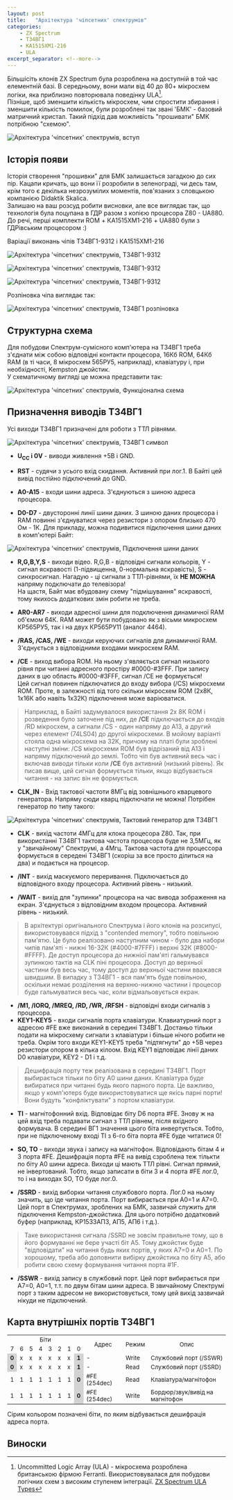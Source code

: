 ```yaml
---
layout: post
title:   "Архітектура 'чіпсетних' спектрумів"
categories:
    - ZX Spectrum
    - Т34ВГ1
    - КА1515ХМ1-216
    - ULA
excerpt_separator: <!--more-->
---
```

Більшісіть клонів ZX Spectrum була розроблена на доступній в той час елементній базі. В середньому, вони мали від 40 до 80+ мікросхем логіки, яка приблизно повторювала поведінку ULA[^1].  
Пізніше, щоб зменшити кількість мікросхем, чим спростити збирання і зменшити кількість помилок, були розроблені так звані 'БМК' - базовий матричний кристал. Такий підхід дав можливість "прошивати" БМК потрібною "схемою".

![Архітектура 'чіпсетних' спектрумів, вступ](/content/2024-08-08-Architecture-Chipset-Based-ZX-Spectrum-Compatible/00-T34VG1-9311-intro.jpg "Архітектура 'чіпсетних' спектрумів, вступ")

<!--more-->

## Історія появи

Історія створення "прошивки" для БМК залишається загадкою до сих пір. Кацапи кричать, що вони її розробили в зеленограді, чи десь там, крім того є декілька незрозумілих моментів, пов'язаних з словцькою компанією Didaktik Skalica.  
Залишаю на ваш розсуд робити висновки, але все виглядає так, що технологія була поцупана в ГДР разом з копією процесора  Z80 - UA880. До речі, перші комплекти ROM + КА1515ХМ1-216 + UA880 були з ГДРівським процесором :)

Варіації виконань чіпів Т34ВГ1-9312 і КА1515ХМ1-216

![Архітектура 'чіпсетних' спектрумів, Т34ВГ1-9312](/content/2024-08-08-Architecture-Chipset-Based-ZX-Spectrum-Compatible/01-T34VG1-9312.jpg "Архітектура 'чіпсетних' спектрумів, Т34ВГ1-9312")

![Архітектура 'чіпсетних' спектрумів, Т34ВГ1-9312](/content/2024-08-08-Architecture-Chipset-Based-ZX-Spectrum-Compatible/02-T34VG1-9312.jpg "Архітектура 'чіпсетних' спектрумів, Т34ВГ1-9312")

![Архітектура 'чіпсетних' спектрумів, Т34ВГ1-9312](/content/2024-08-08-Architecture-Chipset-Based-ZX-Spectrum-Compatible/03-T34VG1-9312.jpg "Архітектура 'чіпсетних' спектрумів, Т34ВГ1-9312")

Розпіновка чіпа виглядає так:

![Архітектура 'чіпсетних' спектрумів, Т34ВГ1 розпіновка](/content/2024-08-08-Architecture-Chipset-Based-ZX-Spectrum-Compatible/04-T34VG1-pinout.png "Архітектура 'чіпсетних' спектрумів, Т34ВГ1 розпіновка")

## Структурна схема

Для побудови Спектрум-сумісного комп'ютера на Т34ВГ1 треба з'єднати між собою відповідні контакти процесора, 16Кб ROM, 64Кб RAM (в ті часи, 8 мікросхем 565РУ5, наприклад), клавіатуру і, при необхідності, Kempston джойстик.  
У схематичному вигляді це можна представити так:

![Архітектура 'чіпсетних' спектрумів, Функціонална схема](/content/2024-08-08-Architecture-Chipset-Based-ZX-Spectrum-Compatible/05-functional-schematic.png "Архітектура 'чіпсетних' спектрумів, Функціонална схема")

## Призначення виводів Т34ВГ1

Усі виходи Т34ВГ1 призначені для роботи з ТТЛ рівнями.

![Архітектура 'чіпсетних' спектрумів, Т34ВГ1 символ](/content/2024-08-08-Architecture-Chipset-Based-ZX-Spectrum-Compatible/06-Т34ВГ1-symbol.png "Архітектура 'чіпсетних' спектрумів, Т34ВГ1 символ")

 - **U<sub>CC</sub> і 0V** - виводи живлення +5В i GND.

 - **RST** - судячи з усього вхід скидання. Активний при лог.1. В Байті цей вивід постійно підключений до GND.
 
 - **A0-A15** - входи шини адреса. З'єднуються з шиною адреса процесора.
 
 - **D0-D7** - двусторонні линії шини даних. З шиною даних процесора і RAM повинні з'єднуватися через резистори з опором близько 470 Ом - 1К. Для прикладу, можна подивитися підключення шини даних в комп'ютері Байт:

![Архітектура 'чіпсетних' спектрумів, Підключення шини даних](/content/2024-08-08-Architecture-Chipset-Based-ZX-Spectrum-Compatible/07-databus-connection.png "Архітектура 'чіпсетних' спектрумів, Підключення шини даних")

 - **R,G,B,Y,S** - виходи відео. R,G,B - відповідні сигнали кольорів, Y - сигнал яскравості (1-підвищенна, 0-нормальна яскравість), S - синхросигнал. Нагадую - ці сигнали з ТТЛ-рівнями, їх **НЕ МОЖНА** напряму подключати до телевізора!  
На щастя, Байт має вбудовану схему "підмішування" яскравості, тому якихось додаткових змін робити не треба.

 - **AR0-AR7** - виходи адресної шини для подключення динамичної RAM об'ємом 64К. RAM может бути побудовано як з вісьми микросхем КР565РУ5, так і на двух КР565РУ11 (аналог 4464).
 
 - **/RAS, /CAS, /WE** - виходи керуючих сигналів для динамичної RAM. З'єднується з відповідними входами микросхем RAM.
 
 - **/CE** - виход вибора ROM. На ньому з'являється сигнал низького рівня при читанні адресного простіру #0000-#3FFF. При запису даних в цю область #0000-#3FFF, сигнал /CE не формується!  
Цей сигнал повинен підключатися до входу вибора (/CS) мікросхеми ROM. Проте, в залежності від того скільки мікросхем ROM (2х8К, 1х16К або навіть 1х32К) підключення може варіюватися. 
 > Наприклад, в Байті задумувалося використання 2х 8К ROM і розведення було заточене під них, де **/CE** підключається до входів /RD мікросхем, а сигнали /CS - один напряму до А13, а другий через елемент (74LS04) до другої мікросхеми. В мойому варіанті стояла одна мікросхема на 32К, причому на платі були зроблені наступні зміни: /CS мікросхеми ROM був відрізаний від А13 і напряму підключений до землі. Тобто чіп був активний весь час і включав виводи тільки коли **/CE** був активний (низький рівень). Як писав вище, цей сигнал формується тільки, якщо відбувається читання - на запис він не формується.

 - **CLK_IN** - Вхід тактової частоти 8МГц від зовнішнього кварцевого генератора. Напряму сюди кварц підключати не можна! Потрібен генератор по типу такого:

![Архітектура 'чіпсетних' спектрумів, Тактовий генератор для Т34ВГ1](/content/2024-08-08-Architecture-Chipset-Based-ZX-Spectrum-Compatible/08-clock-generator.png "Архітектура 'чіпсетних' спектрумів, Тактовий генератор для Т34ВГ1")


 - **CLK** - вихід частоти 4МГц для клока процесора Z80. Так, при використанні Т34ВГ1 тактова частота процесора буде не 3,5МГц, як у "звичайному" Спектрумі, а 4Мгц. Тактова частота для процессора формується в середені Т34ВГ1 (скоріш за все просто ділиться на два) и подається на процесор.

 - **/INT** - вихід маскуємого переривання. Підключається до відповідного входу процесора. Активний рівень - низький.

 - **/WAIT** - вихід для "зупинки" процесора на час вивода зображення на екран. З'єднується з відповідним входом процесора. Активний рівень - низький.  
 > В архітектурі оригінального Спектрума і його клонів на розсипусі, використовувався підхід з "contended memory", тобто повільною пам'ятю. Це було реалізовано наступним чином - було два набори чипів пам'яті - нижні 16-32К (#4000-#7FFF) і верхні 32К (#8000-#FFFF). Де доступ процесора до нижніої пам'яті гальмувався зупинкою тактів на CLK піні процесора. Доступ до верхньої частини був весь час, тому доступ до верхньої частини вважався швидшим. В випадку з Т34ВГ1 - вся пам'ять буде повільною, оскільки немає розділення на верхню-нижню частини і процесор буде гальмуватися весь час, коли відмальовується екран.

 - **/M1, /IORQ, /MREQ, /RD, /WR, /RFSH** - відповідні входи сигналів з процесора.
 - **KEY1-KEY5** - входи сигналів порта клавіатури. Клавиатурний порт з адресою #FE вже виконаний в середині Т34ВГ1. Достаньо тільки подати на мікросхему сигнали з клавіатури і більше нічого робити не треба. Окрім того входи KEY1-KEY5 треба "підтягнути" до +5В через резистори опором в кілька кілоом. Вхід KEY1 відповідає лінії даних D0 клавіатури, KEY2 - D1 і т.д.  
 > Дешифрація порту теж реалізована в середині Т34ВГ1. Порт выбирається тільки по біту A0 шини даних. Клавіатура буде вибиратися при читанні будь якого парного порта. Це важливо, якщо у комп'ютерs буде використовуватися ще якісь парні порти! Вони будуть "конфліктувати" з портом клавіатури.

 - **TI** - магнітофонний вхід. Відповідає біту D6 порта #FE. Знову ж на цей вхід треба подавати сигнал з ТТЛ рівнем, після вхідного формувача. В середині ВГ1 значення цього біта инвертується. Тобто, при не підключеному вході TI з 6-го біта порта #FE буде читатися 0!

 - **SO, TO** - виходи звука і запису на магнітофон. Відповідають бітам 4 и 3 порта #FE. Дешифрація порта #FE на вивід сзроблена теж тількти по біту A0 шини адреса. Виходи ці мають ТТЛ рівні. Сигнал прямий, не інвертований. Тобто, якщо записати в біти 3 и 4 порта #FE лог.0, то і на виходах SO, TO буде лог.0.

 - **/SSRD** - вихід виборки читання службового порта. Лог.0 на ньому значить, що іде читання порта. Порт вибирається при A0=1 и A7=0. Цей порт в Спектрумах, зроблених на БМК, зазвичай служить для підключення Kempston-джойстика. Для цього потрібно додатковий буфер (наприклад, КР1533АП3, АП5, АП6 і т.д.).

 > Таке використання сигнала /SSRD не зовсім правильне тому, що в його формуванні не бере участі біт A5. Тому джойстик буде "відповідати" на читання будь яких портів, у яких A7=0 и A0=1. По хорошому, треба або доповнити вибірку джойстика по біту A5, або робити свою схему формування читання порта #1F.

- **/SSWR** - вихід запису в службовий порт. Цей порт вибирається при A7=0, A0=1, т.т. по двум бітам шини адреса. В звичайному Спектрумі порт з таким адресом не використовується, тому цей вихід зазвичай нікуди не підключений.


## Карта внутрішніх портів Т34ВГ1

<table style="font-size: 10pt">
<tbody><tr><td colspan="8" align="center">Біти</td>
<td rowspan="2" align="center">Адрес</td>
<td rowspan="2" align="center">Режим</td>
<td rowspan="2" align="center">Опис</td></tr>
<tr><td>7</td><td>6</td><td>5</td><td>4</td><td>3</td><td>2</td><td>1</td><td>0</td></tr>
<tr>
<td style="font-weight:bold;background:lightgray">0</td>
<td>x</td>
<td>x</td>
<td>x</td>
<td>x</td>
<td>x</td>
<td>x</td>
<td style="font-weight:bold;background:lightgray">1</td>
<td>-</td><td>Write</td><td>Службовий порт (/SSWR)</td>
</tr><tr>
<td style="font-weight:bold;background:lightgray">0</td>
<td>x</td>
<td>x</td>
<td>x</td>
<td>x</td>
<td>x</td>
<td>x</td>
<td style="font-weight:bold;background:lightgray">1</td>
<td>-</td><td>Read</td><td>Службовий порт (/SSRD)</td>
</tr><tr>
<td>1</td>
<td>1</td>
<td>1</td>
<td>1</td>
<td>1</td>
<td>1</td>
<td>1</td>
<td style="font-weight:bold;background:lightgray">0</td>
<td>#FE (254dec)</td><td>Read</td><td>Клавіатура/магнітофон</td>
</tr><tr>
<td>1</td>
<td>1</td>
<td>1</td>
<td>1</td>
<td>1</td>
<td>1</td>
<td>1</td>
<td style="font-weight:bold;background:lightgray">0</td>
<td>#FE (254dec)</td><td>Write</td><td>Бордюр/звук/вивід на магнітофон</td>
</tr></tbody></table>

Сірим кольором позначені біти, по яким відбувається дешифрація адреса порта.

## Виноски

[^1]: Uncommitted Logic Array (ULA) - мікросхема розроблена британською фірмою Ferranti. Використовувалася для побудови логічних схем з високим ступенем інтеграції. [ZX Spectrum ULA Types](https://www.spectrumforeveryone.com/technical/zx-spectrum-ula-types/)